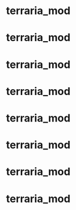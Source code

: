 # terraria_mod
# terraria_mod
# terraria_mod
# terraria_mod
# terraria_mod
# terraria_mod
# terraria_mod
# terraria_mod
